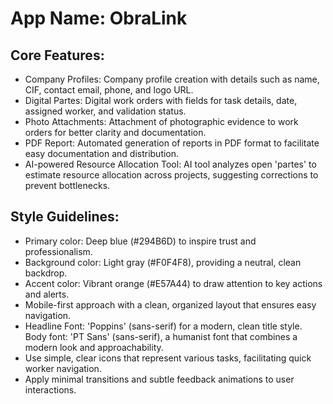 # **App Name**: ObraLink

## Core Features:

- Company Profiles: Company profile creation with details such as name, CIF, contact email, phone, and logo URL.
- Digital Partes: Digital work orders with fields for task details, date, assigned worker, and validation status.
- Photo Attachments: Attachment of photographic evidence to work orders for better clarity and documentation.
- PDF Report: Automated generation of reports in PDF format to facilitate easy documentation and distribution.
- AI-powered Resource Allocation Tool: AI tool analyzes open 'partes' to estimate resource allocation across projects, suggesting corrections to prevent bottlenecks.

## Style Guidelines:

- Primary color: Deep blue (#294B6D) to inspire trust and professionalism.
- Background color: Light gray (#F0F4F8), providing a neutral, clean backdrop.
- Accent color: Vibrant orange (#E57A44) to draw attention to key actions and alerts.
- Mobile-first approach with a clean, organized layout that ensures easy navigation.
- Headline Font: 'Poppins' (sans-serif) for a modern, clean title style. Body font: 'PT Sans' (sans-serif), a humanist font that combines a modern look and approachability.
- Use simple, clear icons that represent various tasks, facilitating quick worker navigation.
- Apply minimal transitions and subtle feedback animations to user interactions.